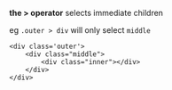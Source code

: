 **the > operator** selects immediate children

eg `.outer > div` will only select `middle`
```
<div class='outer'>
    <div class="middle">
        <div class="inner"></div>
    </div>
</div>
```
